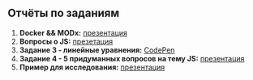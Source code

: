 ## Отчёты по заданиям
1. **Docker && MODx:** [презентация](https://docs.google.com/presentation/d/1mY2YNx8E6Np2yEexAoGNBThVpZRocng1HuyAMnVYIfs/edit?usp=sharing)
2. **Вопросы о JS:** [презетация](https://docs.google.com/presentation/d/1Pr9HKKTQsYzbDr8BL5TMJl6-iuS9bmhlv-4j2AOYWUo/edit#slide=id.g1cec499a10_0_12)
3. **Задание 3 - линейные уравнения:** [CodePen]()
4. **Задание 4 - 5 придуманных вопросов на тему JS:** [презентация]()
5. **Пример для исследования:** [презентация]()